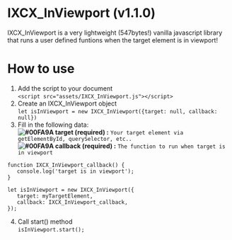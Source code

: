 # IXCX_InViewport (v1.1.0)
IXCX_InViewport is a very lightweight (547bytes!) vanilla javascript library that runs a user defined funtions when the target element is in viewport!

# How to use
1. Add the script to your document  
`<script src="assets/IXCX_InViewport.js"></script>`  
2. Create an IXCX_InViewport object  
`let isInViewport = new IXCX_InViewport({target: null, callback: null})`  
3. Fill in the following data:  
   **![#00FA9A](https://placehold.it/15/00FA9A/000000?text=+) target (required) :**  `Your target element via getElementById, querySelector, etc..`  
   **![#00FA9A](https://placehold.it/15/00FA9A/000000?text=+) callback (required) :**  `The function to run when target is in viewport` 

  ```
  function IXCX_InViewport_callback() {
     console.log('target is in viewport');
  }
  
  let isInViewport = new IXCX_InViewport({  
     target: myTargetElement,  
     callback: IXCX_InViewport_callback,
  });
  ```
4. Call start() method  
`isInViewport.start();`
